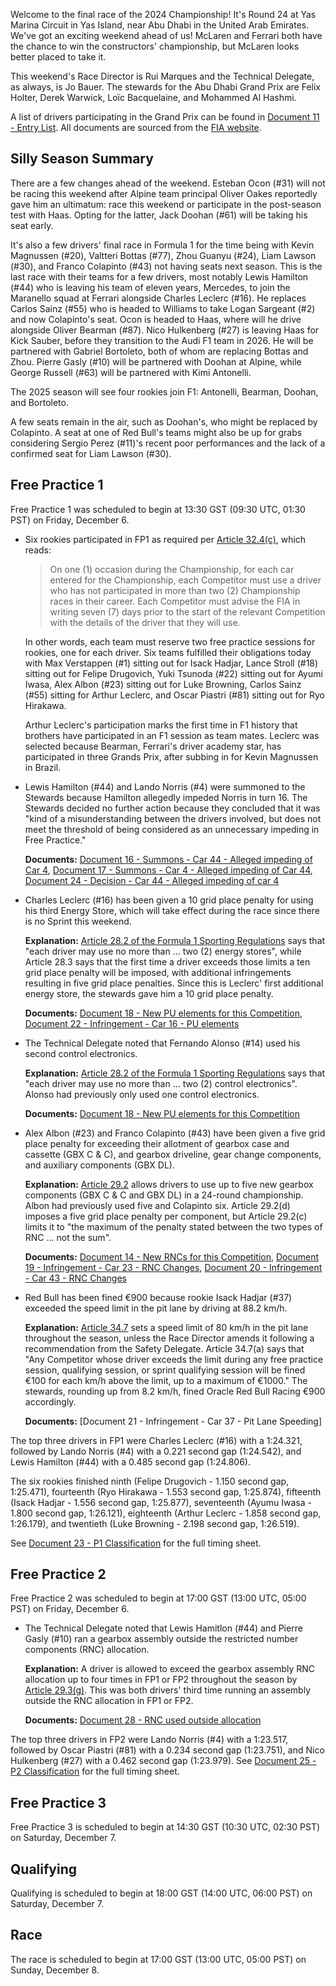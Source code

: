 Welcome to the final race of the 2024 Championship! It's Round 24 at Yas Marina Circuit in Yas Island,
near Abu Dhabi in the United Arab Emirates. We've got an exciting weekend ahead of us! McLaren and
Ferrari both have the chance to win the constructors' championship, but McLaren looks better placed
to take it.

This weekend's Race Director is Rui Marques and the Technical Delegate, as always, is Jo Bauer. The
stewards for the Abu Dhabi Grand Prix are Felix Holter, Derek Warwick, Loïc Bacquelaine, and Mohammed
Al Hashmi.

A list of drivers participating in the Grand Prix can be found in [Document 11 - Entry List](https://www.fia.com/sites/default/files/decision-document/2024%20Abu%20Dhabi%20Grand%20Prix%20-%20Entry%20List.pdf#page=2).
All documents are sourced from the [FIA website](https://www.fia.com/documents/championships/fia-formula-one-world-championship-14/season/season-2024-2043).

## Silly Season Summary

There are a few changes ahead of the weekend. Esteban Ocon (#31) will not be racing this weekend
after Alpine team principal Oliver Oakes reportedly gave him an ultimatum: race this weekend or
participate in the post-season test with Haas. Opting for the latter, Jack Doohan (#61) will be taking
his seat early.

It's also a few drivers' final race in Formula 1 for the time being with Kevin Magnussen (#20),
Valtteri Bottas (#77), Zhou Guanyu (#24), Liam Lawson (#30), and Franco Colapinto (#43) not having seats next season.
This is the last race with their teams for a few drivers, most notably Lewis Hamilton (#44) who is
leaving his team of eleven years, Mercedes, to join the Maranello squad at Ferrari alongside Charles
Leclerc (#16). He replaces Carlos Sainz (#55) who is headed to Williams to take Logan Sargeant (#2)
and now Colapinto's seat. Ocon is headed to Haas, where will he drive alongside
Oliver Bearman (#87). Nico Hulkenberg (#27) is leaving Haas for Kick Sauber, before they transition
to the Audi F1 team in 2026. He will be partnered with Gabriel Bortoleto, both of whom are
replacing Bottas and Zhou. Pierre Gasly (#10) will be partnered with Doohan at Alpine, while George
Russell (#63) will be partnered with Kimi Antonelli.

The 2025 season will see four rookies join F1: Antonelli, Bearman, Doohan, and Bortoleto.

A few seats remain in the air, such as Doohan's, who might be replaced by Colapinto. A seat at one
of Red Bull's teams might also be up for grabs considering Sergio Perez (#11)'s recent poor performances
and the lack of a confirmed seat for Liam Lawson (#30).

## Free Practice 1

Free Practice 1 was scheduled to begin at 13:30 GST (09:30 UTC, 01:30 PST) on Friday, December 6.

- Six rookies participated in FP1 as required per [Article 32.4(c)](https://www.fia.com/sites/default/files/fia_2024_formula_1_sporting_regulations_-_issue_7_-_2024-07-31.pdf#page=40),
  which reads:
  > On one (1) occasion during the Championship, for each car entered for the Championship, each
  > Competitor must use a driver who has not participated in more than two (2) Championship races in
  > their career. Each Competitor must advise the FIA in writing seven (7) days prior to the start
  > of the relevant Competition with the details of the driver that they will use.

  In other words, each team must reserve two free practice sessions for rookies, one for each driver.
  Six teams fulfilled their obligations today with Max Verstappen (#1) sitting out for Isack Hadjar,
  Lance Stroll (#18) sitting out for Felipe Drugovich, Yuki Tsunoda (#22) sitting out for Ayumi Iwasa,
  Alex Albon (#23) sitting out for Luke Browning, Carlos Sainz (#55) sitting for Arthur Leclerc, and
  Oscar Piastri (#81) sitting out for Ryo Hirakawa.

  Arthur Leclerc's participation marks the first time in F1 history that brothers have participated
  in an F1 session as team mates. Leclerc was selected because Bearman, Ferrari's driver academy star,
  has participated in three Grands Prix, after subbing in for Kevin Magnussen in Brazil.

- Lewis Hamilton (#44) and Lando Norris (#4) were summoned to the Stewards because Hamilton allegedly
  impeded Norris in turn 16. The Stewards decided no further action because they concluded that it
  was "kind of a misunderstanding between the drivers involved, but does not meet the threshold of
  being considered as an unnecessary impeding in Free Practice."

  **Documents:** [Document 16 - Summons - Car 44 - Alleged impeding of Car 4](https://www.fia.com/sites/default/files/decision-document/2024%20Abu%20Dhabi%20Grand%20Prix%20-%20Summons%20-%20Car%2044%20-%20Alleged%20impeding%20of%20Car%204.pdf),
  [Document 17 - Summons - Car 4 - Alleged impeding of Car 44](https://www.fia.com/sites/default/files/decision-document/2024%20Abu%20Dhabi%20Grand%20Prix%20-%20Summons%20-%20Car%204%20-%20Alleged%20impeding%20by%20Car%2044.pdf),
  [Document 24 - Decision - Car 44 - Alleged impeding of car 4](https://www.fia.com/sites/default/files/decision-document/2024%20Abu%20Dhabi%20Grand%20Prix%20-%20Decision%20-%20Car%2044%20-%20Alleged%20impeding%20of%20car%204.pdf)

- Charles Leclerc (#16) has been given a 10 grid place penalty for using his third Energy Store,
  which will take effect during the race since there is no Sprint this weekend.

  **Explanation:** [Article 28.2 of the Formula 1 Sporting Regulations](https://www.fia.com/sites/default/files/fia_2024_formula_1_sporting_regulations_-_issue_7_-_2024-07-31.pdf#page=29)
  says that "each driver may use no more than ... two (2) energy stores", while Article 28.3 says
  that the first time a driver exceeds those limits a ten grid place penalty will be imposed, with
  additional infringements resulting in five grid place penalties. Since this is Leclerc' first
  additional energy store, the stewards gave him a 10 grid place penalty.

  **Documents:** [Document 18 - New PU elements for this Competition](https://www.fia.com/sites/default/files/decision-document/2024%20Abu%20Dhabi%20Grand%20Prix%20-%20New%20PU%20elements%20for%20this%20Competition.pdf#page=2),
  [Document 22 - Infringement - Car 16 - PU elements](https://www.fia.com/sites/default/files/decision-document/2024%20Abu%20Dhabi%20Grand%20Prix%20-%20Infringement%20-%20Car%2016%20-%20PU%20Elements.pdf)

- The Technical Delegate noted that Fernando Alonso (#14) used his second control electronics.

  **Explanation:** [Article 28.2 of the Formula 1 Sporting Regulations](https://www.fia.com/sites/default/files/fia_2024_formula_1_sporting_regulations_-_issue_7_-_2024-07-31.pdf#page=30)
  says that "each driver may use no more than ... two (2) control electronics". Alonso had previously
  only used one control electronics.

  **Documents:** [Document 18 - New PU elements for this Competition](https://www.fia.com/sites/default/files/decision-document/2024%20Abu%20Dhabi%20Grand%20Prix%20-%20New%20PU%20elements%20for%20this%20Competition.pdf#page=2)

- Alex Albon (#23) and Franco Colapinto (#43) have been given a five grid place penalty for exceeding
  their allotment of gearbox case and cassette (GBX C & C), and gearbox driveline, gear change
  components, and auxiliary components (GBX DL).

  **Explanation:** [Article 29.2](https://www.fia.com/sites/default/files/decision-document/2024%20Qatar%20Grand%20Prix%20-%20New%20RNCs%20for%20this%20Competition.pdf)
  allows drivers to use up to five new gearbox components (GBX C & C and GBX DL) in a 24-round
  championship. Albon had previously used five and Colapinto six. Article 29.2(d) imposes a five grid
  place penalty per component, but Article 29.2(c) limits it to "the maximum of the penalty stated
  between the two types of RNC ... not the sum".

  **Documents:** [Document 14 - New RNCs for this Competition](https://www.fia.com/sites/default/files/decision-document/2024%20Abu%20Dhabi%20Grand%20Prix%20-%20New%20RNCs%20for%20this%20Competition.pdf#page=2),
  [Document 19 - Infringement - Car 23 - RNC Changes](https://www.fia.com/sites/default/files/decision-document/2024%20Abu%20Dhabi%20Grand%20Prix%20-%20Infringement%20-%20Car%2023%20-%20RNC%20Changes.pdf),
  [Document 20 - Infringement - Car 43 - RNC Changes](https://www.fia.com/sites/default/files/decision-document/2024%20Abu%20Dhabi%20Grand%20Prix%20-%20Infringement%20-%20Car%2043%20-%20RNC%20Changes.pdf)

- Red Bull has been fined €900 because rookie Isack Hadjar (#37) exceeded the speed limit in the pit
  lane by driving at 88.2 km/h.

  **Explanation:** [Article 34.7](https://www.fia.com/sites/default/files/fia_2024_formula_1_sporting_regulations_-_issue_7_-_2024-07-31.pdf#page=41)
  sets a speed limit of 80 km/h in the pit lane throughout the season, unless the Race Director amends
  it following a recommendation from the Safety Delegate. Article 34.7(a) says that "Any Competitor
  whose driver exceeds the limit during any free practice session, qualifying session, or sprint
  qualifying session will be fined €100 for each km/h above the limit, up to a maximum of €1000."
  The stewards, rounding up from 8.2 km/h, fined Oracle Red Bull Racing €900 accordingly.

  **Documents:** [Document 21 - Infringement - Car 37 - Pit Lane Speeding]

The top three drivers in FP1 were Charles Leclerc (#16) with a 1:24.321, followed by Lando Norris
(#4) with a 0.221 second gap (1:24.542), and Lewis Hamilton (#44) with a 0.485 second gap (1:24.806).

The six rookies finished ninth (Felipe Drugovich - 1.150 second gap, 1:25.471), fourteenth (Ryo
Hirakawa - 1.553 second gap, 1:25.874), fifteenth (Isack Hadjar - 1.556 second gap, 1:25.877),
seventeenth (Ayumu Iwasa - 1.800 second gap, 1:26.121), eighteenth (Arthur Leclerc - 1.858 second gap,
1:26.179), and twentieth (Luke Browning - 2.198 second gap, 1:26.519).

See [Document 23 - P1 Classification](https://www.fia.com/sites/default/files/decision-document/2024%20Abu%20Dhabi%20Grand%20Prix%20-%20P1%20Classification.pdf#page=2)
for the full timing sheet.

## Free Practice 2

Free Practice 2 was scheduled to begin at 17:00 GST (13:00 UTC, 05:00 PST) on Friday, December 6.

- The Technical Delegate noted that Lewis Hamitlon (#44) and Pierre Gasly (#10) ran a gearbox assembly
  outside the restricted number components (RNC) allocation.

  **Explanation:** A driver is allowed to exceed the gearbox assembly RNC allocation up to four times
  in FP1 or FP2 throughout the season by [Article 29.3(g)](https://www.fia.com/sites/default/files/fia_2024_formula_1_sporting_regulations_-_issue_7_-_2024-07-31.pdf#page=32).
  This was both drivers' third time running an assembly outside the RNC allocation in FP1 or FP2.

  **Documents:** [Document 28 - RNC used outside allocation](https://www.fia.com/sites/default/files/decision-document/2024%20Abu%20Dhabi%20Grand%20Prix%20-%20RNCs%20used%20outside%20allocation.pdf)

The top three drivers in FP2 were Lando Norris (#4) with a 1:23.517, followed by Oscar Piastri (#81)
with a 0.234 second gap (1:23.751), and Nico Hulkenberg (#27) with a 0.462 second gap (1:23.979).
See [Document 25 - P2 Classification](https://www.fia.com/sites/default/files/decision-document/2024%20Abu%20Dhabi%20Grand%20Prix%20-%20P2%20Classification.pdf#page=2)
for the full timing sheet.

## Free Practice 3

Free Practice 3 is scheduled to begin at 14:30 GST (10:30 UTC, 02:30 PST) on Saturday, December 7.

## Qualifying

Qualifying is scheduled to begin at 18:00 GST (14:00 UTC, 06:00 PST) on Saturday, December 7.

## Race

The race is scheduled to begin at 17:00 GST (13:00 UTC, 05:00 PST) on Sunday, December 8.
